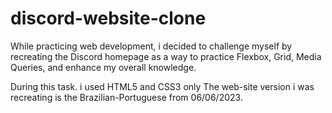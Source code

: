# discord-website-clone

While practicing web development, i decided to challenge myself by recreating the Discord homepage as a way to practice Flexbox, Grid, Media Queries, and enhance my overall knowledge.

During this task. i used HTML5 and CSS3 only
The web-site version i was recreating is the Brazilian-Portuguese from 06/06/2023.
